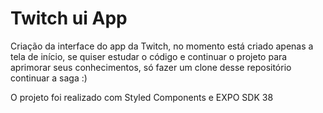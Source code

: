 # Twitch ui App
Criação da interface do app da Twitch, no momento está criado apenas a tela de início, se quiser estudar o código e continuar o projeto para aprimorar seus conhecimentos, só fazer um clone desse repositório continuar a saga :)

O projeto foi realizado com Styled Components e EXPO SDK 38



